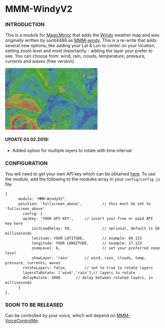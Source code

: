 # MMM-WindyV2

### INTRODUCTION
This is a module for [MagicMirror](https://github.com/MichMich/MagicMirror) that adds the [Windy](https://www.windy.com/) weather map and was originally written by santi4488 as [MMM-windy](https://github.com/santi4488/MMM-windy). This is a re-write that adds several new options, like adding your Lat & Lon to center on your location, setting zoom level and most importantly - adding the layer your prefer to see. You can choose from: wind, rain, clouds, temperature, pressure, currents and waves (free version).

![alt text](https://github.com/TheStigh/MMM-WindyV2/blob/master/windy.gif)

#### UPDATE 03.02.2019:
- Added option for multiple layers to rotate with time interval


### CONFIGURATION
You will need to get your own API key which can be obtained [here](https://api4.windy.com/api-key).
To use the module, add the following to the modules array in your `config/config.js` file:
```
{
	  module: "MMM-WindyV2",
	  position: 'fullscreen_above',         // this must be set to 'fullscreen_above'
	    config: {
		apiKey: 'YOUR API KEY',		// insert your free or paid API key here
        	initLoadDelay: 50,              // optional, default is 50 milliseconds
	      	latitude: YOUR LATITUDE,        // example: 69.123
	        longitude: YOUR LONGITUDE,      // example: 17.123
	        zoomLevel: 6,                   // set your preferred zoom level
	        showLayer: 'rain'		// wind, rain, clouds, temp, pressure, currents, waves
		rotateLayers: false,		// set to true to rotate layers
		layersToRotate: ['wind','rain'],// layers to rotate
		delayRotate: 5000		// delay between rotated layers, in milliseconds
      }
},
```

### SOON TO BE RELEASED
Can be controlled by your voice, which will depend on [MMM-VoiceControlMe](https://github.com/Mykle1/MMM-VoiceControlMe).
